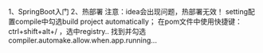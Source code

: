 1、SpringBoot入门
2、热部署 
    注意：idea会出现问题，热部署无效！
    setting配置compile中勾选build project automatically；
    在pom文件中使用快捷键：ctrl+shift+alt+/ ，选中registry..
    找到并勾选compiler.automake.allow.when.app.running...

